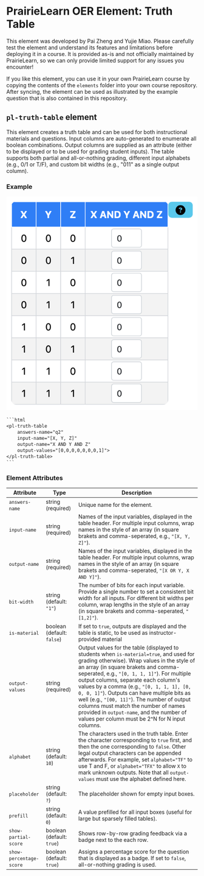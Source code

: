 # PrairieLearn OER Element: Truth Table

This element was developed by Pai Zheng and Yujie Miao. Please carefully test the element and understand its features and limitations before deploying it in a course. It is provided as-is and not officially maintained by PrairieLearn, so we can only provide limited support for any issues you encounter!

If you like this element, you can use it in your own PrairieLearn course by copying the contents of the `elements` folder into your own course repository. After syncing, the element can be used as illustrated by the example question that is also contained in this repository.


## `pl-truth-table` element

This element creates a truth table and can be used for both instructional materials and questions. Input columns are auto-generated to enumerate all boolean combinations. Output columns are supplied as an attribute (either to be displayed or to be used for grading student inputs). The table supports both partial and all-or-nothing grading, different input alphabets (e.g., 0/1 or T/F), and custom bit widths (e.g., "011" as a single output column).

### Example

![truth_table](example.png)

    ```html
    <pl-truth-table
        answers-name="q2"
        input-name="[X, Y, Z]"
        output-name="X AND Y AND Z"
        output-values="[0,0,0,0,0,0,0,1]">
    </pl-truth-table>
    ```

### Element Attributes

| Attribute | Type | Description |
|-----------|------|-------------|
| `answers-name` | string (required) | Unique name for the element. |
| `input-name` | string (required) | Names of the input variables, displayed in the table header. For multiple input columns, wrap names in the style of an array (in square brakets and comma-seperated, e.g., `"[X, Y, Z]"`). |
| `output-name` | string (required) | Names of the input variables, displayed in the table header. For multiple input columns, wrap names in the style of an array (in square brakets and comma-seperated, `"[X OR Y, X AND Y]"`). |
| `bit-width` | string (default: `"1"`) | The number of bits for each input variable. Provide a single number to set a consistent bit width for all inputs. For different bit widths per column, wrap lengths in the style of an array (in square brakets and comma-seperated, `"[1,2]"`). |
| `is-material` | boolean (default: `false`) | If set to `true`, outputs are displayed and the table is static, to be used as instructor-provided material |
| `output-values` | string (required) | Output values for the table (displayed to students when `is-material=true`, and used for grading otherwise). Wrap values in the style of an array (in square brakets and comma-seperated, e.g., `"[0, 1, 1, 1]"`). For multiple output columns, separate each column's values by a comma (e.g., `"[0, 1, 1, 1], [0, 0, 0, 1]"`). Outputs can have multiple bits as well (e.g., `"[00, 11]"`). The number of output columns must match the number of names provided in `output-name`, and the number of values per column must be 2^N for N input columns. |
| `alphabet` | string (default: `10`) | The characters used in the truth table. Enter the character corresponding to `true` first, and then the one corresponding to `false`. Other legal output characters can be appended afterwards. For example, set `alphabet="TF"` to use T and F, or `alphabet="TFX"` to allow `X` to mark unknown outputs. Note that all `output-values` must use the alphabet defined here. |
| `placeholder` | string (default: `?`) | The placeholder shown for empty input boxes. |
| `prefill` | string (default: `0`) | A value prefilled for all input boxes (useful for large but sparsely filled tables). |
| `show-partial-score` | boolean (default: `true`) | Shows row-by-row grading feedback via a badge next to the each row. |
| `show-percentage-score` | boolean (default: `true`) | Assigns a percentage score for the question that is displayed as a badge. If set to `false`, all-or-nothing grading is used. |

